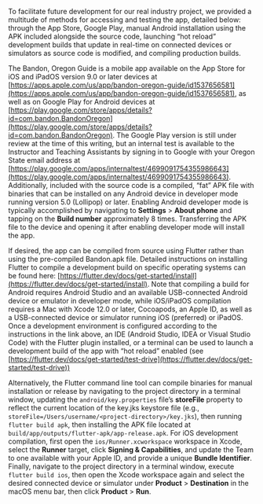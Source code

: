 To facilitate future development for our real industry project, we provided a multitude of methods for accessing and testing the app, detailed below: through the App Store, Google Play, manual Android installation using the APK included alongside the source code, launching “hot reload” development builds that update in real-time on connected devices or simulators as source code is modified, and compiling production builds.

The Bandon, Oregon Guide is a mobile app available on the App Store for iOS and iPadOS version 9.0 or later devices at [https://apps.apple.com/us/app/bandon-oregon-guide/id1537656581](https://apps.apple.com/us/app/bandon-oregon-guide/id1537656581), as well as on Google Play for Android devices at [https://play.google.com/store/apps/details?id=com.bandon.BandonOregon](https://play.google.com/store/apps/details?id=com.bandon.BandonOregon). The Google Play version is still under review at the time of this writing, but an internal test is available to the Instructor and Teaching Assistants by signing in to Google with your Oregon State email address at [https://play.google.com/apps/internaltest/4699091754355986643](https://play.google.com/apps/internaltest/4699091754355986643). Additionally, included with the source code is a compiled, “fat” APK file with binaries that can be installed on any Android device in developer mode running version 5.0 (Lollipop) or later. Enabling Android developer mode is typically accomplished by navigating to **Settings** > **About phone** and tapping on the **Build number** approximately 8 times. Transferring the APK file to the device and opening it after enabling developer mode will install the app.

If desired, the app can be compiled from source using Flutter rather than using the pre-compiled Bandon.apk file. Detailed instructions on installing Flutter to compile a development build on specific operating systems can be found here: [https://flutter.dev/docs/get-started/install](https://flutter.dev/docs/get-started/install). Note that compiling a build for Android requires Android Studio and an available USB-connected Android device or emulator in developer mode, while iOS/iPadOS compilation requires a Mac with Xcode 12.0 or later, Cocoapods, an Apple ID, as well as a USB-connected device or simulator running iOS (preferred) or iPadOS. Once a development environment is configured according to the instructions in the link above, an IDE (Android Studio, IDEA or Visual Studio Code) with the Flutter plugin installed, or a terminal can be used to launch a development build of the app with “hot reload” enabled (see [https://flutter.dev/docs/get-started/test-drive](https://flutter.dev/docs/get-started/test-drive))

Alternatively, the Flutter command line tool can compile binaries for manual installation or release by navigating to the project directory in a terminal window, updating the `android/key.properties` file’s **storeFile** property to reflect the current location of the key.jks keystore file (e.g., `storeFile=/Users/username/<project-directory>/key.jks`), then running `flutter build apk`, then installing the APK file located at `build/app/outputs/flutter-apk/app-release.apk`. For iOS development compilation, first open the `ios/Runner.xcworkspace` workspace in Xcode, select the **Runner** target, click **Signing & Capabilities**, and update the Team to one available with your Apple ID, and provide a unique **Bundle Identifier**. Finally, navigate to the project directory in a terminal window, execute `flutter build ios`, then open the Xcode workspace again and select the desired connected device or simulator under **Product** > **Destination** in the macOS menu bar, then click **Product** > **Run**.
